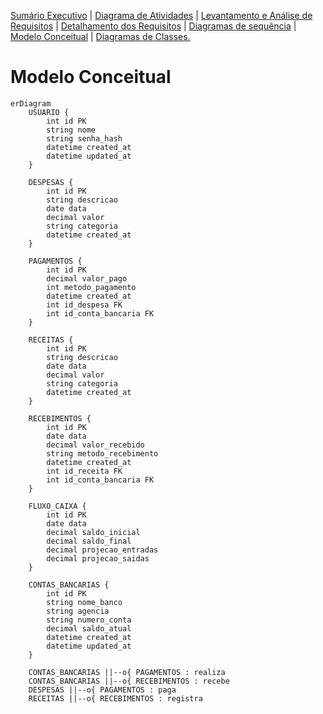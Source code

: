 [Sumário Executivo](README.md) | [Diagrama de Atividades](README.DA.md) | [Levantamento e Análise de Requisitos](README.LAR.md) | [Detalhamento dos Requisitos](README.DR.md) | [Diagramas de sequência]() | [Modelo Conceitual](README.MC.md) | [Diagramas de Classes.](README.DC.md) 

# Modelo Conceitual

```mermaid
erDiagram
    USUARIO {
        int id PK
        string nome
        string senha_hash
        datetime created_at
        datetime updated_at
    }
    
    DESPESAS {
        int id PK
        string descricao
        date data
        decimal valor
        string categoria
        datetime created_at
    }
    
    PAGAMENTOS {
        int id PK
        decimal valor_pago
        int metodo_pagamento
        datetime created_at
        int id_despesa FK
        int id_conta_bancaria FK
    }
    
    RECEITAS {
        int id PK
        string descricao
        date data
        decimal valor
        string categoria
        datetime created_at
    }
    
    RECEBIMENTOS {
        int id PK
        date data
        decimal valor_recebido
        string metodo_recebimento
        datetime created_at
        int id_receita FK
        int id_conta_bancaria FK
    }
    
    FLUXO_CAIXA {
        int id PK
        date data
        decimal saldo_inicial
        decimal saldo_final
        decimal projecao_entradas
        decimal projecao_saidas
    }
    
    CONTAS_BANCARIAS {
        int id PK
        string nome_banco
        string agencia
        string numero_conta
        decimal saldo_atual
        datetime created_at
        datetime updated_at
    }
    
    CONTAS_BANCARIAS ||--o{ PAGAMENTOS : realiza
    CONTAS_BANCARIAS ||--o{ RECEBIMENTOS : recebe
    DESPESAS ||--o{ PAGAMENTOS : paga
    RECEITAS ||--o{ RECEBIMENTOS : registra
```
